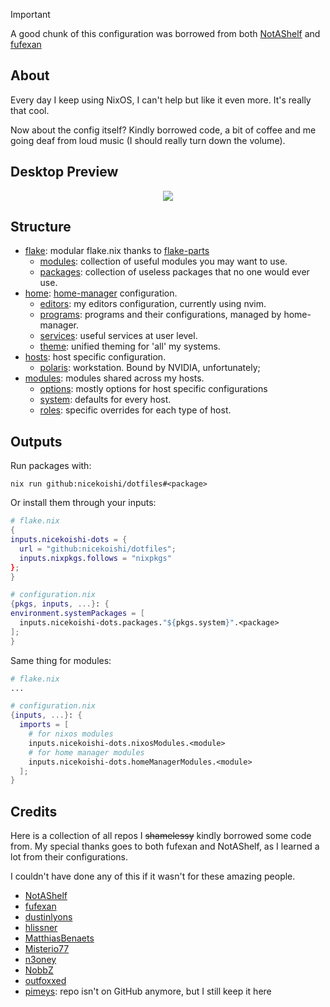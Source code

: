 <!-- deno-fmt-ignore-start -->

> [!IMPORTANT]
> A good chunk of this configuration was borrowed from both
> [NotAShelf](https://github.com/NotAShelf/nyx) and
> [fufexan](https://github.com/fufexan/dotfiles)

<!-- deno-fmt-ignore-end -->

## About

Every day I keep using NixOS, I can't help but like it even more. It's really
that cool.

Now about the config itself? Kindly borrowed code, a bit of coffee and me going
deaf from loud music (I should really turn down the volume).

## Desktop Preview

<p id="preview" align="center">
    <img src="https://github.com/nicekoishi/dotfiles/assets/89671198/c80face8-fe92-412e-b9b1-0ae017553d16" />
</p>

## Structure

-   [flake](flake): modular flake.nix thanks to
    [flake-parts](https://github.com/hercules-ci/flake-parts)
    -   [modules](flake/modules): collection of useful modules you may want to use.
    -   [packages](flake/pkgs): collection of useless packages that no one would
        ever use.
-   [home](home): [home-manager](https://github.com/nix-community/home-manager)
    configuration.
    -   [editors](home/editors): my editors configuration, currently using nvim.
    -   [programs](home/programs): programs and their configurations, managed by
        home-manager.
    -   [services](home/services): useful services at user level.
    -   [theme](home/theme): unified theming for 'all' my systems.
-   [hosts](hosts): host specific configuration.
    -   [polaris](hosts/polaris): workstation. Bound by NVIDIA, unfortunately;
-   [modules](modules): modules shared across my hosts.
    -   [options](modules/options): mostly options for host specific configurations
    -   [system](modules/system): defaults for every host.
    -   [roles](modules/roles): specific overrides for each type of host.

## Outputs

Run packages with:

```console
nix run github:nicekoishi/dotfiles#<package>
```

Or install them through your inputs:

```nix
# flake.nix
{
inputs.nicekoishi-dots = {
  url = "github:nicekoishi/dotfiles";
  inputs.nixpkgs.follows = "nixpkgs"
};
}

# configuration.nix
{pkgs, inputs, ...}: {
environment.systemPackages = [
  inputs.nicekoishi-dots.packages."${pkgs.system}".<package>
];
}
```

Same thing for modules:

```nix
# flake.nix
...

# configuration.nix
{inputs, ...}: {
  imports = [
    # for nixos modules
    inputs.nicekoishi-dots.nixosModules.<module>
    # for home manager modules
    inputs.nicekoishi-dots.homeManagerModules.<module>
  ];
}
```

## Credits

Here is a collection of all repos I ~~shamelessy~~ kindly borrowed some code
from. My special thanks goes to both fufexan and NotAShelf, as I learned a lot
from their configurations.

I couldn't have done any of this if it wasn't for these amazing people.

-   [NotAShelf](https://github.com/NotAShelf/nyx)
-   [fufexan](https://github.com/fufexan/dotfiles)
-   [dustinlyons](https://github.com/dustinlyons/nixos-config)
-   [hlissner](https://github.com/hlissner/dotfiles)
-   [MatthiasBenaets](https://github.com/MatthiasBenaets/nixos-config)
-   [Misterio77](https://github.com/Misterio77/nix-config)
-   [n3oney](https://github.com/n3oney/nixus)
-   [NobbZ](https://github.com/NobbZ/nixos-config)
-   [outfoxxed](https://github.com/outfoxxed)
-   [pimeys](): repo isn't on GitHub anymore, but I still keep it here
